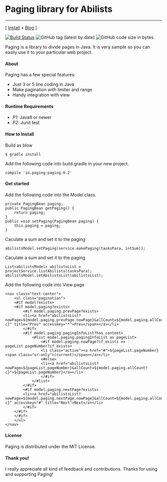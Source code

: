 # Paging library for Abilists
--------------------------------------------------

\[ [Install](https://github.com/abilists/paging) • [Blog](http://njoonk.blogspot.jp/) \]

[![Build Status](https://travis-ci.org/abilists/paging.svg?branch=master)](https://travis-ci.org/abilists/paging)
![GitHub tag (latest by date)](https://img.shields.io/github/v/tag/abilists/paging)
![GitHub code size in bytes](https://img.shields.io/github/languages/code-size/abilists/paging)

Paging is a library to divide pages in Java. It is very sample so you can easily use it to your
particular web project.

#### About
Paging has a few special features:

* Just 3 or 5 line coding in Java
* Make pagination with limiter and range
* Handy integration with view
#### Runtime Requirements

- *P1:* Java8 or newer
- *P2:* Junit test

#### How to Install
Build as blow
```
$ gradle install
```
Add the following code into build.gradle in your new project.
```
compile 'io.paging:paging:0.2'
```
#### Get started
Add the following code into the Model class.
```
private PagingBean paging;
public PagingBean getPaging() {
	return paging;
}
public void setPaging(PagingBean paging) {
	this.paging = paging;
}
```
Caculate a sum and set it to the paging
```
abilistsModel.setPaging(service.makePaging(tasksPara, intSum));
```
Caculate a sum and set it to the paging
```
List<abilistsModel> abilistsList = projectService.listAbilists(tasksPara);
abilistsModel.setAbilistsList(abilistsList);

```
Add the following code into View page
```
<nav class="text-center">
    <ul class="pagination">
    <#if model?exists>
  	<#if model.paging?exists>
		<#if model.paging.prevPage?exists>
		<li><a href="abilistsList?nowPage=${model.paging.prevPage.nowPage}&allCount=${model.paging.allCount?c}" title="Prev" accesskey="*">Prev</span></a></li>
		</#if>
		<#if model.paging.pagingInfoList?has_content>
			<#list model.paging.pagingInfoList as pageList>
				<#if model.paging.nowPage?if_exists == pageList.pageNumber?if_exists>
				<li class="active"><a href="#">${pageList.pageNumber} <span class="sr-only">(current)</span></a></li>
				<#else>
				<li><a href="abilistsList?nowPage=${pageList.pageNumber}&allCount=${model.paging.allCount?c}">${pageList.pageNumber}</a></li>
				</#if>
			</#list>
		</#if>
		<#if model.paging.nextPage?exists>
		<li><a href="abilistsList?nowPage=${model.paging.nextPage.nowPage}&allCount=${model.paging.allCount?c}" accesskey="#" title="Next">Next</a></li>
		</#if>
	</#if>
	</#if>
  	</ul>
</nav>
```
#### License

Paging is distributed under the MIT License.


#### Thank you!

I really appreciate all kind of feedback and contributions. Thanks for using and supporting Paging!
